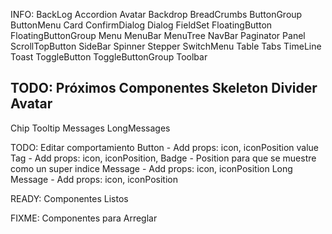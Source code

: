 INFO: BackLog
Accordion
Avatar
Backdrop
BreadCrumbs
ButtonGroup
ButtonMenu
Card
ConfirmDialog
Dialog
FieldSet
FloatingButton
FloatingButtonGroup
Menu
MenuBar
MenuTree
NavBar
Paginator
Panel
ScrollTopButton
SideBar
Spinner
Stepper
SwitchMenu
Table
Tabs
TimeLine
Toast
ToggleButton
ToggleButtonGroup
Toolbar

 
TODO: Próximos Componentes
Skeleton
Divider
Avatar
-
Chip
Tooltip
Messages
LongMessages

TODO: Editar comportamiento
Button - Add props: icon, iconPosition value
Tag - Add props: icon, iconPosition, 
Badge - Position para que se muestre como un super indice
Message - Add props: icon, iconPosition
Long Message - Add props: icon, iconPosition


READY: Componentes Listos



FIXME: Componentes para Arreglar
